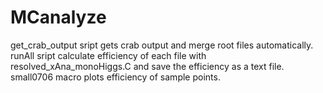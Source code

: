 # MCanalyze
get_crab_output sript gets crab output and merge root files automatically.
runAll sript calculate efficiency of each file with resolved_xAna_monoHiggs.C and save the efficiency as a text file.
small0706 macro plots efficiency of sample points.
